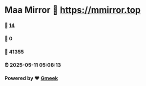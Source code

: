 # Maa Mirror :link: https://mmirror.top 
### :page_facing_up: [14](https://mmirror.top/tag.html) 
### :speech_balloon: 0 
### :hibiscus: 41355 
### :alarm_clock: 2025-05-11 05:08:13 
### Powered by :heart: [Gmeek](https://github.com/Meekdai/Gmeek)
